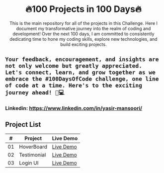 <h1 align="center">🔥100 Projects in 100 Days🔥</h1>

<div align="center">
This is the main repository for all of the projects in this Challenge. Here I document my transformative journey into the realm of coding and development! Over the next 100 days, I am committed to consistently dedicating time to hone my coding skills, explore new technologies, and build exciting projects.
</div>

## `Your feedback, encouragement, and insights are not only welcome but greatly appreciated. Let's connect, learn, and grow together as we embrace the #100DaysOfCode challenge, one line of code at a time. Here's to the exciting journey ahead! 🚀💻`

### Linkedin: https://www.linkedin.com/in/yasir-mansoori/

## Project List

|   #   | Project     | Live Demo                                                  |
| :---: | ----------- | ---------------------------------------------------------- |
|  01   | HoverBoard  | [Live Demo](https://100days100projects-day-1.netlify.app/) |
|  02   | Testimonial | [Live Demo](https://100days100projects-day-2.netlify.app/) |
|  03   | Login UI    | [Live Demo](https://100days100projects-day-3.netlify.app/) |
